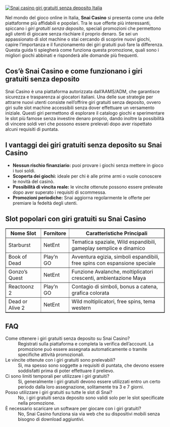 [![Snai casino giri gratuiti senza deposito Italia](https://123-caf.pages.dev/gitsignup.png)](https://vrmoo.ru/Bt82HjjY)

<p>Nel mondo del gioco online in Italia, <strong>Snai Casino</strong> si presenta come una delle piattaforme più affidabili e popolari. Tra le sue offerte più interessanti, spiccano i <em>giri gratuiti senza deposito</em>, speciali promozioni che permettono agli utenti di giocare senza rischiare il proprio denaro. Se sei un appassionato di slot machine o stai cercando di scoprire nuovi giochi, capire l’importanza e il funzionamento dei giri gratuiti può fare la differenza. Questa guida ti spiegherà come funziona questa promozione, quali sono i migliori giochi abbinati e risponderà alle domande più frequenti.</p>  <h2>Cos’è Snai Casino e come funzionano i giri gratuiti senza deposito</h2> <p>Snai Casino è una piattaforma autorizzata dall’AAMS/ADM, che garantisce sicurezza e trasparenza ai giocatori italiani. Una delle sue strategie per attrarre nuovi utenti consiste nell’offrire giri gratuiti senza deposito, ovvero giri sulle slot machine accessibili senza dover effettuare un versamento iniziale. Questi giri permettono di esplorare il catalogo giochi e sperimentare le slot più famose senza investire denaro proprio, dando inoltre la possibilità di vincere soldi veri che possono essere prelevati dopo aver rispettato alcuni requisiti di puntata.</p>  <h2>I vantaggi dei giri gratuiti senza deposito su Snai Casino</h2> <ul> <li><strong>Nessun rischio finanziario:</strong> puoi provare i giochi senza mettere in gioco i tuoi soldi.</li> <li><strong>Scoperta dei giochi:</strong> ideale per chi è alle prime armi o vuole conoscere le novità del casinò.</li> <li><strong>Possibilità di vincita reale:</strong> le vincite ottenute possono essere prelevate dopo aver superato i requisiti di scommessa.</li> <li><strong>Promozioni periodiche:</strong> Snai aggiorna regolarmente le offerte per premiare la fedeltà degli utenti.</li> </ul>  <h2>Slot popolari con giri gratuiti su Snai Casino</h2> <table border="1" cellpadding="8" cellspacing="0"> <thead> <tr> <th>Nome Slot</th> <th>Fornitore</th> <th>Caratteristiche Principali</th> </tr> </thead> <tbody> <tr> <td>Starburst</td> <td>NetEnt</td> <td>Tematica spaziale, Wild espandibili, gameplay semplice e dinamico</td> </tr> <tr> <td>Book of Dead</td> <td>Play’n GO</td> <td>Avventura egizia, simboli espandibili, free spins con espansione speciale</td> </tr> <tr> <td>Gonzo’s Quest</td> <td>NetEnt</td> <td>Funzione Avalanche, moltiplicatori crescenti, ambientazione Maya</td> </tr> <tr> <td>Reactoonz 2</td> <td>Play’n GO</td> <td>Contagio di simboli, bonus a catena, grafica colorata</td> </tr> <tr> <td>Dead or Alive 2</td> <td>NetEnt</td> <td>Wild moltiplicatori, free spins, tema western</td> </tr> </tbody> </table>  <h2>FAQ</h2> <dl> <dt>Come ottenere i giri gratuiti senza deposito su Snai Casino?</dt> <dd>Registrati sulla piattaforma e completa la verifica dell’account. La promozione può essere assegnata automaticamente o tramite specifiche attività promozionali.</dd>  <dt>Le vincite ottenute con i giri gratuiti sono prelevabili?</dt> <dd>Sì, ma spesso sono soggette a requisiti di puntata, che devono essere soddisfatti prima di poter effettuare il prelievo.</dd>  <dt>Ci sono limiti temporali per utilizzare i giri gratuiti?</dt> <dd>Sì, generalmente i giri gratuiti devono essere utilizzati entro un certo periodo dalla loro assegnazione, solitamente tra 3 e 7 giorni.</dd>  <dt>Posso utilizzare i giri gratuiti su tutte le slot di Snai?</dt> <dd>No, i giri gratuiti senza deposito sono validi solo per le slot specificate nella promozione.</dd>  <dt>È necessario scaricare un software per giocare con i giri gratuiti?</dt> <dd>No, Snai Casino funziona sia via web che su dispositivi mobili senza bisogno di download aggiuntivi.</dd> </dl>